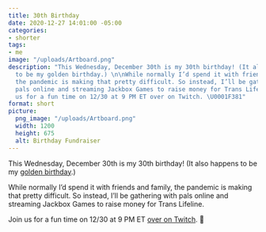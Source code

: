 ```yaml
---
title: 30th Birthday
date: 2020-12-27 14:01:00 -05:00
categories:
- shorter
tags:
- me
image: "/uploads/Artboard.png"
description: "This Wednesday, December 30th is my 30th birthday! (It also happens
  to be my golden birthday.) \n\nWhile normally I’d spend it with friends and family,
  the pandemic is making that pretty difficult. So instead, I’ll be gathering with
  pals online and streaming Jackbox Games to raise money for Trans Lifeline.\n\nJoin
  us for a fun time on 12/30 at 9 PM ET over on Twitch. \U0001F381"
format: short
picture:
  png_image: "/uploads/Artboard.png"
  width: 1200
  height: 675
  alt: Birthday Fundraiser
---
```


This Wednesday, December 30th is my 30th birthday! (It also happens to be my [golden birthday](https://www.urbandictionary.com/define.php?term=golden%20birthday).)

While normally I’d spend it with friends and family, the pandemic is making that pretty difficult. So instead, I’ll be gathering with pals online and streaming Jackbox Games to raise money for Trans Lifeline.

Join us for a fun time on 12/30 at 9 PM ET [over on Twitch](https://twitch.tv/matthewbischoff). 🎁